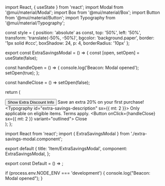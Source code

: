 import React, { useState } from 'react';
import Modal from '@mui/material/Modal';
import Box from '@mui/material/Box';
import Button from '@mui/material/Button';
import Typography from '@mui/material/Typography';

const style = {
  position: 'absolute' as const,
  top: '50%',
  left: '50%',
  transform: 'translate(-50%, -50%)',
  bgcolor: 'background.paper',
  border: '1px solid #ccc',
  boxShadow: 24,
  p: 4,
  borderRadius: '10px'
};

export const ExtraSavingsModal = () => {
  const [open, setOpen] = useState(false);

  const handleOpen = () => {
    console.log('Beacon: Modal opened');
    setOpen(true);
  };

  const handleClose = () => setOpen(false);

  return (
    <div>
      <Button onClick={handleOpen} variant="contained" aria-label="Show Extra Discount Info">
        Show Extra Discount Info
      </Button>
      <Modal
        open={open}
        onClose={handleClose}
        aria-labelledby="extra-savings-title"
        aria-describedby="extra-savings-description"
      >
        <Box sx={style}>
          <Typography id="extra-savings-title" variant="h6" component="h2">
            Save an extra 20% on your first purchase!
          </Typography>
          <Typography id="extra-savings-description" sx={{ mt: 2 }}>
            Only applicable on eligible items. Terms apply.
          </Typography>
          <Button onClick={handleClose} sx={{ mt: 2 }} variant="outlined">
            Close
          </Button>
        </Box>
      </Modal>
    </div>
  );
};





import React from 'react';
import { ExtraSavingsModal } from './extra-savings-modal.component';

export default {
  title: 'Item/ExtraSavingsModal',
  component: ExtraSavingsModal,
};

export const Default = () => <ExtraSavingsModal />;




if (process.env.NODE_ENV === 'development') {
  console.log("Beacon: Modal opened");
}

